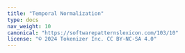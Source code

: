 ```yaml
---
title: "Temporal Normalization"
type: docs
nav_weight: 10
canonical: "https://softwarepatternslexicon.com/103/10"
license: "© 2024 Tokenizer Inc. CC BY-NC-SA 4.0"
---
```

